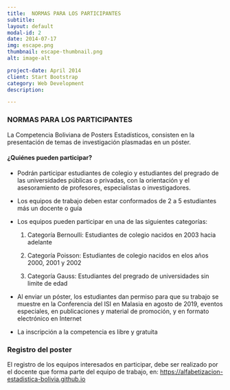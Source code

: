 ```yaml
---
title:  NORMAS PARA LOS PARTICIPANTES
subtitle: 
layout: default
modal-id: 2
date: 2014-07-17
img: escape.png
thumbnail: escape-thumbnail.png
alt: image-alt

project-date: April 2014
client: Start Bootstrap
category: Web Development
description:  

---
```

### NORMAS PARA LOS PARTICIPANTES

La Competencia Boliviana de Posters Estadísticos, consisten en la presentación
de temas de investigación plasmadas en un póster.

#### ¿Quiénes pueden participar?

- Podrán participar estudiantes de colegio y estudiantes del pregrado de las universidades públicas o privadas, con la orientación y el asesoramiento de profesores, especialistas o investigadores.

- Los equipos de trabajo deben estar conformados de 2 a 5 estudiantes más un docente o guía 

- Los equipos pueden participar en una de las siguientes categorías:
	
  1. Categoría Bernoulli: Estudiantes de colegio nacidos en 2003 hacia adelante
  
  2. Categoría Poisson: Estudiantes de colegio nacidos en elos años 2000, 2001 y 2002 
	
  3. Categoría Gauss: Estudiantes del pregrado de universidades sin limite de edad 

- Al enviar un póster, los estudiantes dan permiso para que su trabajo se muestre en la Conferencia del ISI en Malasia en agosto de 2019, eventos especiales, en publicaciones y material de promoción, y en formato electrónico en Internet
  
- La inscripción a la competencia es libre y gratuita


### Registro del poster

 El registro de los equipos interesados en participar, debe ser realizado por el docente que forma parte del equipo de trabajo, en:
 https://alfabetizacion-estadistica-bolivia.github.io
